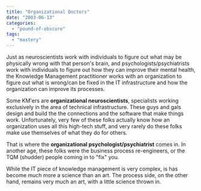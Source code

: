 ```yaml
---
title: "Organizational Doctors"
date: "2003-06-13"
categories: 
  - "pound-of-obscure"
tags: 
  - "mastery"
---
```


Just as neuroscientists work with individuals to figure out what may be physically wrong with that person's brain, and psychologists/psychiatrists work with individuals to figure out how they can improve their mental health, the Knowledge Management practitioner works with an organization to figure out what is wrong/can be fixed in the IT infrastructure and how the organization can improve its processes.  
  
Some KM'ers are **organizational neuroscientists**, specialists working exclusively in the area of technical infrastructure. These guys and gals design and build the the connections and the software that make things work. Unfortunately, very few of these folks actually know how an organization uses all this high-tech stuff, and very rarely do these folks make use themselves of what they do for others.  
  
That is where the **organizational psychologist/psychiatrist** comes in. In another age, these folks were the business process re-engineers, or the TQM (shudder) people coming in to "fix" you.  
  
While the IT piece of knowledge management is very complex, is has become much more a science than an art. The process side, on the other hand, remains very much an art, with a little science thrown in.
